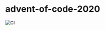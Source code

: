 # advent-of-code-2020

![CI](https://github.com/tekiflo/advent-of-code-2020/workflows/CI/badge.svg)

